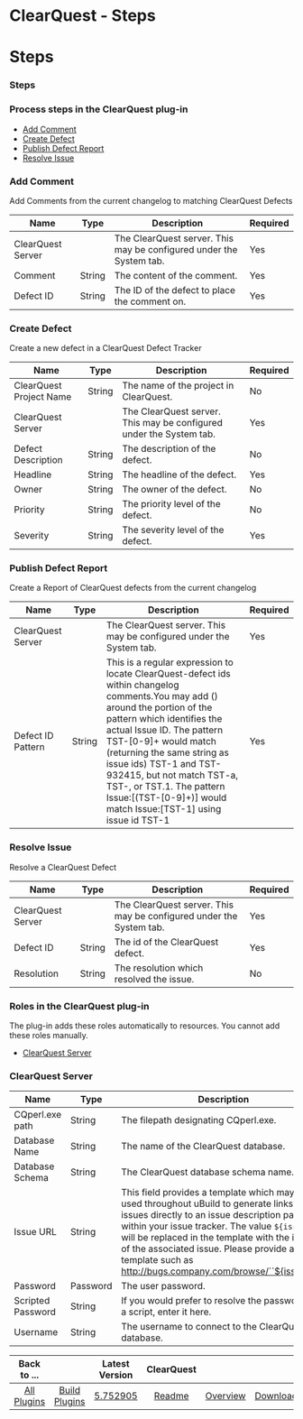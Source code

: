
ClearQuest - Steps
==================

# Steps


### Steps




### Process steps in the ClearQuest plug-in

* [Add Comment](#add_comment)
* [Create Defect](#create_defect)
* [Publish Defect Report](#publish_defect_report)
* [Resolve Issue](#resolve_issue)


### Add Comment

Add Comments from the current changelog to matching ClearQuest Defects


| Name | Type | Description | Required |
| --- | --- | --- | --- |
| ClearQuest Server |  | The ClearQuest server. This may be configured under the System tab. | Yes |
| Comment | String | The content of the comment. | Yes |
| Defect ID | String | The ID of the defect to place the comment on. | Yes |

### Create Defect

Create a new defect in a ClearQuest Defect Tracker


| Name | Type | Description | Required |
| --- | --- | --- | --- |
| ClearQuest Project Name | String | The name of the project in ClearQuest. | No |
| ClearQuest Server |  | The ClearQuest server. This may be configured under the System tab. | Yes |
| Defect Description | String | The description of the defect. | No |
| Headline | String | The headline of the defect. | Yes |
| Owner | String | The owner of the defect. | No |
| Priority | String | The priority level of the defect. | No |
| Severity | String | The severity level of the defect. | Yes |

### Publish Defect Report

Create a Report of ClearQuest defects from the current changelog


| Name | Type | Description | Required |
| --- | --- | --- | --- |
| ClearQuest Server |  | The ClearQuest server. This may be configured under the System tab. | Yes |
| Defect ID Pattern | String | This is a regular expression to locate ClearQuest-defect ids within changelog comments.You may add () around the portion of the pattern which identifies the actual Issue ID. The pattern TST-[0-9]+ would match (returning the same string as issue ids) TST-1 and TST-932415, but not match TST-a, TST-, or TST.1. The pattern Issue:\[(TST-[0-9]+)\] would match Issue:[TST-1] using issue id TST-1 | Yes |

### Resolve Issue

Resolve a ClearQuest Defect


| Name | Type | Description | Required |
| --- | --- | --- | --- |
| ClearQuest Server |  | The ClearQuest server. This may be configured under the System tab. | Yes |
| Defect ID | String | The id of the ClearQuest defect. | Yes |
| Resolution | String | The resolution which resolved the issue. | No |


### Roles in the ClearQuest plug-in

The plug-in adds these roles automatically to resources. You cannot add these roles manually.


* [ClearQuest Server](#clearquest_server_role)


### ClearQuest Server


| Name | Type | Description |
| --- | --- | --- |
| CQperl.exe path | String | The filepath designating CQperl.exe. |
| Database Name | String | The name of the ClearQuest database. |
| Database Schema | String | The ClearQuest database schema name. |
| Issue URL | String | This field provides a template which may be used throughout uBuild to generate links from issues directly to an issue description page within your issue tracker. The value ``${issueId}`` will be replaced in the template with the issue id of the associated issue. Please provide a url template such as http://bugs.company.com/browse/``${issueId}``. |
| Password | Password | The user password. |
| Scripted Password | String | If you would prefer to resolve the password with a script, enter it here. |
| Username | String | The username to connect to the ClearQuest database. |



|Back to ...||Latest Version|ClearQuest |||
| :---: | :---: | :---: | :---: | :---: | :---: |
|[All Plugins](../../index.md)|[Build Plugins](../README.md)|[5.752905](https://raw.githubusercontent.com/UrbanCode/IBM-UCB-PLUGINS/main/files/ClearQuest/ClearQuest-5.752905.zip)|[Readme](README.md)|[Overview](overview.md)|[Downloads](downloads.md)|
